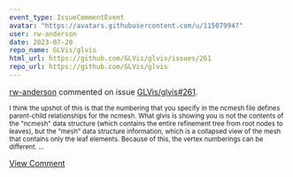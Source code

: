 ```yaml
---
event_type: IssueCommentEvent
avatar: "https://avatars.githubusercontent.com/u/11507994?"
user: rw-anderson
date: 2023-07-20
repo_name: GLVis/glvis
html_url: https://github.com/GLVis/glvis/issues/261
repo_url: https://github.com/GLVis/glvis
---
```


<a href='https://github.com/rw-anderson' target='_blank'>rw-anderson</a> commented on issue <a href='https://github.com/GLVis/glvis/issues/261' target='_blank'>GLVis/glvis#261</a>.

<small>I think the upshot of this is that the numbering that you specify in the ncmesh file defines parent-child relationships for the ncmesh. What glvis is showing you is not the contents of the "ncmesh" data structure (which contains the entire refinement tree from root nodes to leaves), but the "mesh" data structure information, which is a collapsed view of the mesh that contains only the leaf elements. Because of this, the vertex numberings can be different....</small>

<a href='https://github.com/GLVis/glvis/issues/261' target='_blank'>View Comment</a>